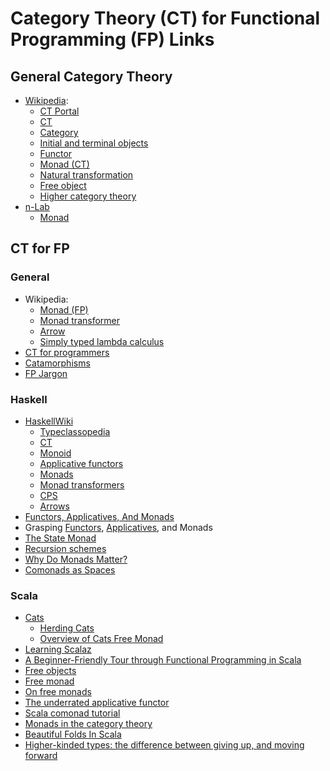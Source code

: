 
# Category Theory (CT) for Functional Programming (FP) Links

## General Category Theory

* [Wikipedia](https://en.wikipedia.org/wiki/):
    * [CT Portal](https://en.wikipedia.org/wiki/Portal:Category_theory)
    * [CT](https://en.wikipedia.org/wiki/Category_theory)
    * [Category](https://en.wikipedia.org/wiki/Category_(mathematics))
    * [Initial and terminal objects](https://en.wikipedia.org/wiki/Initial_and_terminal_objects)
    * [Functor](https://en.wikipedia.org/wiki/Functor)
    * [Monad (CT)](https://en.wikipedia.org/wiki/Monad_(category_theory))
    * [Natural transformation](https://en.wikipedia.org/wiki/Natural_transformation)
    * [Free object](https://en.wikipedia.org/wiki/Free_object)
	* [Higher category theory](https://en.wikipedia.org/wiki/Higher_category_theory)
* [n-Lab](https://ncatlab.org/nlab/show/HomePage)
	* [Monad](https://ncatlab.org/nlab/show/monad)

## CT for FP

### General

* Wikipedia:
    * [Monad (FP)](https://en.wikipedia.org/wiki/Monad_(functional_programming))
    * [Monad transformer](https://en.wikipedia.org/wiki/Monad_transformer)
    * [Arrow](https://en.wikipedia.org/wiki/Arrow_(computer_science))
    * [Simply typed lambda calculus](https://en.wikipedia.org/wiki/Simply_typed_lambda_calculus)
* [CT for programmers](http://bartoszmilewski.com/2014/10/28/category-theory-for-programmers-the-preface/)
* [Catamorphisms](http://chrislambda.github.io/blog/2014/01/30/catamorphisms-in-15-minutes/)
* [FP Jargon](https://github.com/hemanth/functional-programming-jargon)


### Haskell

* [HaskellWiki](https://en.wikibooks.org/wiki/Haskell)
    * [Typeclassopedia](https://wiki.haskell.org/Typeclassopedia)
    * [CT](https://en.wikibooks.org/wiki/Haskell/Category_theory)
    * [Monoid](https://en.wikibooks.org/wiki/Haskell/Monoids)
    * [Applicative functors](https://en.wikibooks.org/wiki/Haskell/Applicative_functors)
    * [Monads](https://en.wikibooks.org/wiki/Haskell/Understanding_monads)
    * [Monad transformers](https://en.wikibooks.org/wiki/Haskell/Monad_transformers)
    * [CPS](https://en.wikibooks.org/wiki/Haskell/Continuation_passing_style)
    * [Arrows](https://en.wikibooks.org/wiki/Haskell/Understanding_arrows)
* [Functors, Applicatives, And Monads](http://adit.io/posts/2013-04-17-functors,_applicatives,_and_monads_in_pictures.html)
* Grasping [Functors](https://medium.com/@xanderdeseyn/grasping-haskell-functors-applicatives-and-monads-part-1-93368e0a7a74), [Applicatives](https://medium.com/@xanderdeseyn/grasping-haskell-functors-applicatives-and-monads-part-2-65255e3e6a1d), and Monads
* [The State Monad](http://brandon.si/code/the-state-monad-a-tutorial-for-the-confused/)
* [Recursion schemes](http://blog.sumtypeofway.com/an-introduction-to-recursion-schemes/)
* [Why Do Monads Matter?](https://cdsmith.wordpress.com/2012/04/18/why-do-monads-matter/)
* [Comonads as Spaces](http://blog.functorial.com/posts/2016-08-07-Comonads-As-Spaces.html)

### Scala

* [Cats](http://typelevel.org/cats/)
  * [Herding Cats](http://eed3si9n.com/herding-cats/)
  * [Overview of Cats Free Monad](http://blog.scalac.io/2016/06/02/overview-of-free-monad-in-cats.html)
* [Learning Scalaz](http://eed3si9n.com/learning-scalaz/)
* [A Beginner-Friendly Tour through Functional Programming in Scala](http://degoes.net/articles/easy-monads?utm_content=43961744)
* [Free objects](http://engineering.wingify.com/posts/Free-objects/)
* [Free monad](http://underscore.io/blog/posts/2015/04/23/deriving-the-free-monad.html)
* [On free monads](http://perevillega.com/understanding-free-monads)
* [The underrated applicative functor](https://softwaremill.com/applicative-functor/)
* [Scala comonad tutorial](http://blog.higher-order.com/blog/2015/06/23/a-scala-comonad-tutorial/)
* [Monads in the category theory](https://medium.com/@sinisalouc/2f0a6d370eff)
* [Beautiful Folds In Scala](https://softwaremill.com/beautiful-folds-in-scala/)
* [Higher-kinded types: the difference between giving up, and moving forward](http://typelevel.org/blog/2016/08/21/hkts-moving-forward.html)








